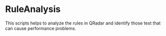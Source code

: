 # RuleAnalysis
This scripts helps to analyze the rules in QRadar and identify those test that can cause performance problems. 
